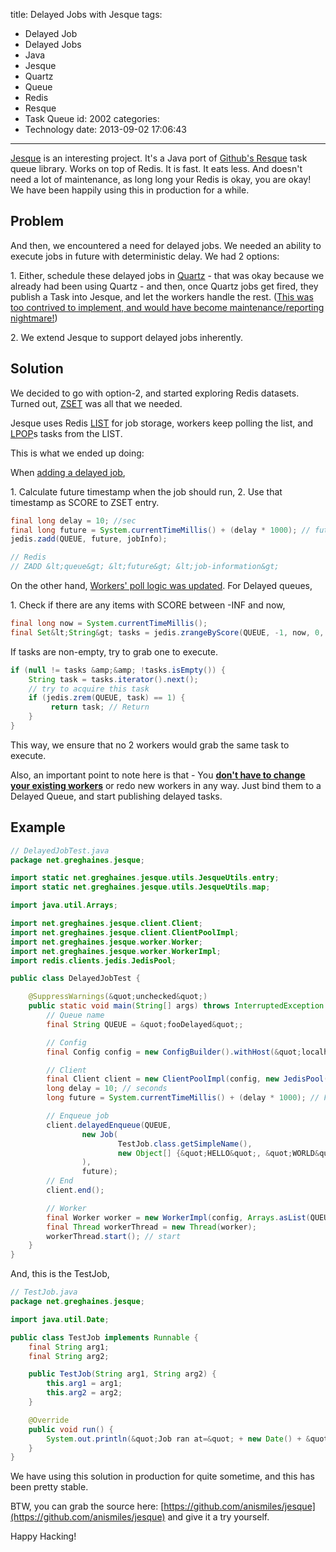 title: Delayed Jobs with Jesque
tags:
  - Delayed Job
  - Delayed Jobs
  - Java
  - Jesque
  - Quartz
  - Queue
  - Redis
  - Resque
  - Task Queue
id: 2002
categories:
  - Technology
date: 2013-09-02 17:06:43
---

[Jesque](https://github.com/gresrun/jesque "Jesque") is an interesting project. It's a Java port of [Github's Resque](https://github.com/resque/resque "Resque") task queue library. Works on top of Redis. It is fast. It eats less. And doesn't need a lot of maintenance, as long long your Redis is okay, you are okay! We have been happily using this in production for a while.

## Problem

And then, we encountered a need for delayed jobs. We needed an ability to execute jobs in future with deterministic delay. We had 2 options:

1\. Either, schedule these delayed jobs in [Quartz](http://quartz-scheduler.org/ "Quartz") - that was okay because we already had been using Quartz - and then, once Quartz jobs get fired, they publish a Task into Jesque, and let the workers handle the rest. (<span style="text-decoration:underline;">This was too contrived to implement, and would have become maintenance/reporting nightmare!</span>)

2\. We extend Jesque to support delayed jobs inherently.

## Solution

We decided to go with option-2, and started exploring Redis datasets. Turned out, [ZSET](http://redis.io/commands#sorted_set) was all that we needed.

Jesque uses Redis [LIST](http://redis.io/commands#list) for job storage, workers keep polling the list, and [LPOP](http://redis.io/commands/lpop)s tasks from the LIST.

This is what we ended up doing:

When <u>adding a delayed job</u>,

1\. Calculate future timestamp when the job should run,
2\. Use that timestamp as SCORE to ZSET entry.

```java
final long delay = 10; //sec
final long future = System.currentTimeMillis() + (delay * 1000); // future
jedis.zadd(QUEUE, future, jobInfo); 

// Redis
// ZADD &lt;queue&gt; &lt;future&gt; &lt;job-information&gt;
```

On the other hand, <u>Workers' poll logic was updated</u>. For Delayed queues, 

1\. Check if there are any items with SCORE between -INF and now,

```java
final long now = System.currentTimeMillis();
final Set&lt;String&gt; tasks = jedis.zrangeByScore(QUEUE, -1, now, 0, 1);
```

If tasks are non-empty, try to grab one to execute. 

```java
if (null != tasks &amp;&amp; !tasks.isEmpty()) {
    String task = tasks.iterator().next();
    // try to acquire this task
    if (jedis.zrem(QUEUE, task) == 1) {
         return task; // Return
    }
}
```

This way, we ensure that no 2 workers would grab the same task to execute. 

Also, an important point to note here is that - You <u>**don't have to change your existing workers**</u> or redo new workers in any way. Just bind them to a Delayed Queue, and start publishing delayed tasks. 

## Example

```java
// DelayedJobTest.java
package net.greghaines.jesque;

import static net.greghaines.jesque.utils.JesqueUtils.entry;
import static net.greghaines.jesque.utils.JesqueUtils.map;

import java.util.Arrays;

import net.greghaines.jesque.client.Client;
import net.greghaines.jesque.client.ClientPoolImpl;
import net.greghaines.jesque.worker.Worker;
import net.greghaines.jesque.worker.WorkerImpl;
import redis.clients.jedis.JedisPool;

public class DelayedJobTest {

    @SuppressWarnings(&quot;unchecked&quot;)
    public static void main(String[] args) throws InterruptedException {
        // Queue name
        final String QUEUE = &quot;fooDelayed&quot;;

        // Config
        final Config config = new ConfigBuilder().withHost(&quot;localhost&quot;).withPort(6379).withDatabase(0).build();

        // Client
        final Client client = new ClientPoolImpl(config, new JedisPool(&quot;localhost&quot;));
        long delay = 10; // seconds
        long future = System.currentTimeMillis() + (delay * 1000); // Future timestamp

        // Enqueue job
        client.delayedEnqueue(QUEUE, 
                new Job(
                        TestJob.class.getSimpleName(), 
                        new Object[] {&quot;HELLO&quot;, &quot;WORLD&quot; } // arguments
                ), 
                future);
        // End
        client.end();

        // Worker
        final Worker worker = new WorkerImpl(config, Arrays.asList(QUEUE), map(entry(TestJob.class.getSimpleName(), TestJob.class)));
        final Thread workerThread = new Thread(worker);
        workerThread.start(); // start
    }
}
```
And, this is the TestJob,

```java
// TestJob.java
package net.greghaines.jesque;

import java.util.Date;

public class TestJob implements Runnable {
    final String arg1;
    final String arg2;

    public TestJob(String arg1, String arg2) {
        this.arg1 = arg1;
        this.arg2 = arg2;
    }

    @Override
    public void run() {
        System.out.println(&quot;Job ran at=&quot; + new Date() + &quot;, with arg1=&quot; + arg1 + &quot; and arg2=&quot; + arg2);
    }
}
```

We have using this solution in production for quite sometime, and this has been pretty stable. 

BTW, you can grab the source here: [https://github.com/anismiles/jesque](https://github.com/anismiles/jesque) and give it a try yourself. 

Happy Hacking!